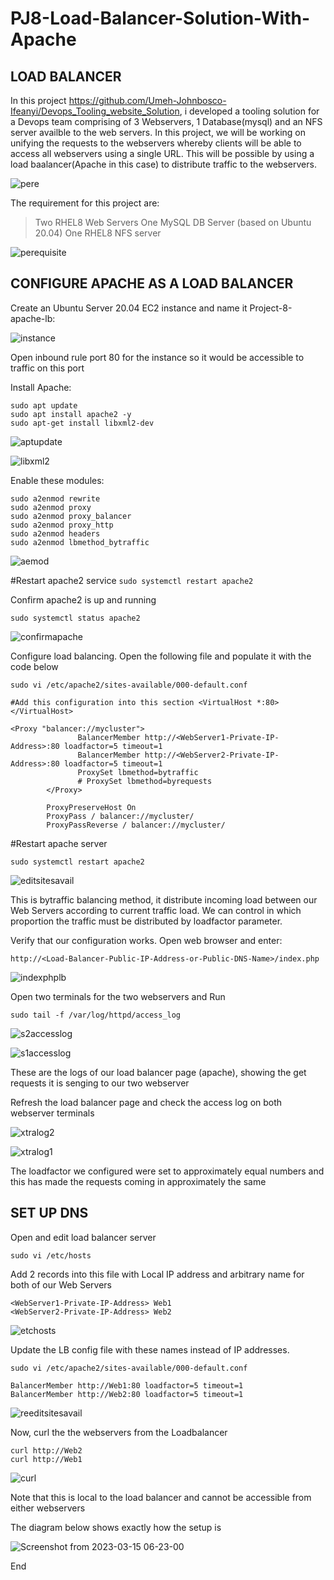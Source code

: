 # PJ8-Load-Balancer-Solution-With-Apache

## **LOAD BALANCER**

In this project https://github.com/Umeh-Johnbosco-Ifeanyi/Devops_Tooling_website_Solution, i developed a tooling solution for a Devops team comprising of 3 Webservers, 1 Database(mysql) and an NFS server availble to the web servers. In this project, we will be working on unifying the requests to the webservers whereby clients will be able to access all webservers using a single URL. This will be possible by using a load baalancer(Apache in this case) to distribute traffic to the webservers.

![pere](https://user-images.githubusercontent.com/77943759/225074729-ab32bf65-114f-4038-84ca-3772e09a8644.png)

The requirement for this project are:

> Two RHEL8 Web Servers
> One MySQL DB Server (based on Ubuntu 20.04)
> One RHEL8 NFS server

![perequisite](https://user-images.githubusercontent.com/77943759/225075317-454b4cc1-34b9-43cc-8152-ca79c66a4a18.png)


## **CONFIGURE APACHE AS A LOAD BALANCER**

Create an Ubuntu Server 20.04 EC2 instance and name it Project-8-apache-lb:

![instance](https://user-images.githubusercontent.com/77943759/225169575-fe254675-bc08-419a-9a16-32f5a3850f6b.png)

Open inbound rule port 80 for the instance so it would be accessible to traffic on this port

Install Apache:

```
sudo apt update
sudo apt install apache2 -y
sudo apt-get install libxml2-dev
```

![aptupdate](https://user-images.githubusercontent.com/77943759/225172084-1a41afee-afd7-481f-a8ba-fc34fb4a8f59.png)

![libxml2](https://user-images.githubusercontent.com/77943759/225172195-683ec3c7-2b3a-4318-b180-52fae7b2b751.png)



Enable these modules:

```
sudo a2enmod rewrite
sudo a2enmod proxy
sudo a2enmod proxy_balancer
sudo a2enmod proxy_http
sudo a2enmod headers
sudo a2enmod lbmethod_bytraffic
```
![aemod](https://user-images.githubusercontent.com/77943759/225172308-c84de5eb-8215-4a55-b45c-8a1751586fae.png)


#Restart apache2 service
`sudo systemctl restart apache2`

Confirm apache2 is up and running

`sudo systemctl status apache2`

![confirmapache](https://user-images.githubusercontent.com/77943759/225172536-0390c441-871c-49fc-9aae-c7f882b892b1.png)


Configure load balancing. Open the following file and populate it with the code below

`sudo vi /etc/apache2/sites-available/000-default.conf`

```
#Add this configuration into this section <VirtualHost *:80>  </VirtualHost>

<Proxy "balancer://mycluster">
               BalancerMember http://<WebServer1-Private-IP-Address>:80 loadfactor=5 timeout=1
               BalancerMember http://<WebServer2-Private-IP-Address>:80 loadfactor=5 timeout=1
               ProxySet lbmethod=bytraffic
               # ProxySet lbmethod=byrequests
        </Proxy>

        ProxyPreserveHost On
        ProxyPass / balancer://mycluster/
        ProxyPassReverse / balancer://mycluster/
```

#Restart apache server

`sudo systemctl restart apache2`

![editsitesavail](https://user-images.githubusercontent.com/77943759/225171070-b2b4ef3e-2ce7-4b8b-b4df-7b77a68ecc59.png)

This is bytraffic balancing method, it distribute incoming load between our Web Servers according to current traffic load. We can control in which proportion the traffic must be distributed by loadfactor parameter.

Verify that our configuration works. Open web browser and enter:

`http://<Load-Balancer-Public-IP-Address-or-Public-DNS-Name>/index.php`

![indexphplb](https://user-images.githubusercontent.com/77943759/225171966-12d4ba5e-8bdb-42ce-b3bd-1d5c7e9a0254.png)

Open two terminals for the two webservers and Run

`sudo tail -f /var/log/httpd/access_log`

![s2accesslog](https://user-images.githubusercontent.com/77943759/225215660-640b1605-1478-48d3-884a-708d30802f78.png)

![s1accesslog](https://user-images.githubusercontent.com/77943759/225215724-8a2735ad-4f1e-4626-9015-56fbf8077649.png)

These are the logs of our load balancer page (apache), showing the get requests it is senging to our two webserver

Refresh the load balancer page and check the access log on both webserver terminals

![xtralog2](https://user-images.githubusercontent.com/77943759/225215514-575d44d8-5a0f-4bf2-a493-413c29b1be45.png)

![xtralog1](https://user-images.githubusercontent.com/77943759/225215591-a33db8e5-fcde-407f-b6a6-ff5200bc8df3.png)

The loadfactor we configured were set to approximately equal numbers and this has made the requests coming in approximately the same


## **SET UP DNS**

Open and edit load balancer server

`sudo vi /etc/hosts`

Add 2 records into this file with Local IP address and arbitrary name for both of our  Web Servers

```
<WebServer1-Private-IP-Address> Web1
<WebServer2-Private-IP-Address> Web2
```
![etchosts](https://user-images.githubusercontent.com/77943759/225219520-1795e0c6-9dcb-46f2-aaa2-fd726111609c.png)


Update the LB config file with these names instead of IP addresses.

`sudo vi /etc/apache2/sites-available/000-default.conf`

```
BalancerMember http://Web1:80 loadfactor=5 timeout=1
BalancerMember http://Web2:80 loadfactor=5 timeout=1
```
![reeditsitesavail](https://user-images.githubusercontent.com/77943759/225219366-beb1051b-172f-4c8f-9495-5cf73d8c2c84.png)


Now, curl the the webservers from the Loadbalancer

```
curl http://Web2
curl http://Web1
```
![curl](https://user-images.githubusercontent.com/77943759/225219079-56b8c92b-ed1f-47a0-a4db-4f53bb51cf6a.png)

Note that this is local to the load balancer and cannot be accessible from either webservers

The diagram below shows exactly how the setup is

![Screenshot from 2023-03-15 06-23-00](https://user-images.githubusercontent.com/77943759/225219787-2d9cfe51-ff16-4598-b1be-53070b72c271.png)


End






